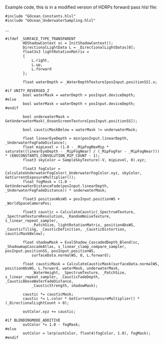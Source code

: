 Example code, this is in a modified version of HDRPs forward pass hlsl file:
	
	#include "GOcean_Constants.hlsl"
	#include "GOcean_UnderwaterSampling.hlsl"

...

	#ifdef _SURFACE_TYPE_TRANSPARENT
            HDShadowContext sc = InitShadowContext();
            DirectionalLightData L = _DirectionalLightDatas[0];
            float3x3 lightRotationMatrix =
            {
                L.right,
                L.up,
                L.forward
            };
            
            float waterDepth = _WaterDepthTexture[posInput.positionSS].x;
        
    #if UNITY_REVERSED_Z
            bool waterMask = waterDepth > posInput.deviceDepth;
    #else
            bool waterMask = waterDepth < posInput.deviceDepth;
    #endif
        
            bool underwaterMask = GetUnderwaterMask(_OceanScreenTexture[posInput.positionSS]);
        
            bool causticMaskBelow = waterMask != underwaterMask;
        
            float linearEyeDepth = min(posInput.linearDepth, _UnderwaterFogFadeDistance);
            float mipLevel = (1.0 - _MipFogMaxMip * saturate((linearEyeDepth - _MipFogNear) / (_MipFogFar - _MipFogNear))) * (ENVCONSTANTS_CONVOLUTION_MIP_COUNT - 1);
            float3 skyColor = SampleSkyTexture(-V, mipLevel, 0).xyz;

            float3 fogColor = CalculateUnderwaterFogColor(_UnderwaterFogColor.xyz, skyColor, GetCurrentExposureMultiplier());
            float fogMask = (1.0 - GetUnderwaterDistanceFade(posInput.linearDepth, _UnderwaterFogFadeDistance)) * underwaterMask;
        
            float3 positionAbsWS = posInput.positionWS + _WorldSpaceCameraPos;
            
            float3 caustic = CalculateCaustic(_SpectrumTexture, _SpectrumTextureResolution, _RandomNoiseTexture, s_linear_repeat_sampler,
                _PatchSize, lightRotationMatrix, positionAbsWS, _CausticTiling, _CausticDefinition, _CausticDistortion, causticMaskBelow);
            
            float shadowMask = EvalShadow_CascadedDepth_Blend(sc, _ShadowmapCascadeAtlas, s_linear_clamp_compare_sampler, posInput.positionSS, posInput.positionWS,
                surfaceData.normalWS, 0, L.forward);
        
            float causticMask = CalculateCausticMask(surfaceData.normalWS, positionAbsWS, L.forward, waterMask, underwaterMask,
                _WaterHeight, _SpectrumTexture, _PatchSize, s_linear_repeat_sampler, _CausticFadeDepth, _CausticAboveWaterFadeDistance,
                _CausticStrength, shadowMask);
            
            caustic *= causticMask;
            caustic *= L.color * GetCurrentExposureMultiplier() * (_DirectionalLightCount > 0);
            
            outColor.xyz += caustic;
            
    #if BLENDINGMODE_ADDITIVE
            outColor *= 1.0 - fogMask;
    #else
            outColor = lerp(outColor, float4(fogColor, 1.0), fogMask);
    #endif
